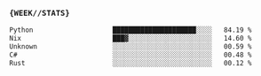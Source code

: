 ### `{WEEK//STATS}` 
<!--START_SECTION:waka-->

```txt
Python                    █████████████████████░░░░   84.19 %
Nix                       ███▓░░░░░░░░░░░░░░░░░░░░░   14.60 %
Unknown                   ░░░░░░░░░░░░░░░░░░░░░░░░░   00.59 %
C#                        ░░░░░░░░░░░░░░░░░░░░░░░░░   00.48 %
Rust                      ░░░░░░░░░░░░░░░░░░░░░░░░░   00.12 %
```

<!--END_SECTION:waka-->
